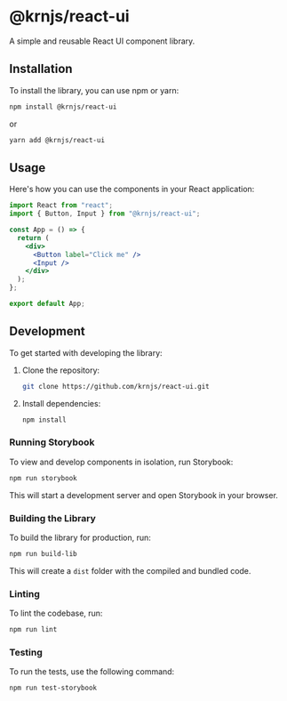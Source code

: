 # @krnjs/react-ui

A simple and reusable React UI component library.

## Installation

To install the library, you can use npm or yarn:

```bash
npm install @krnjs/react-ui
```

or

```bash
yarn add @krnjs/react-ui
```

## Usage

Here's how you can use the components in your React application:

```jsx
import React from "react";
import { Button, Input } from "@krnjs/react-ui";

const App = () => {
  return (
    <div>
      <Button label="Click me" />
      <Input />
    </div>
  );
};

export default App;
```

## Development

To get started with developing the library:

1.  Clone the repository:
    ```bash
    git clone https://github.com/krnjs/react-ui.git
    ```
2.  Install dependencies:
    ```bash
    npm install
    ```

### Running Storybook

To view and develop components in isolation, run Storybook:

```bash
npm run storybook
```

This will start a development server and open Storybook in your browser.

### Building the Library

To build the library for production, run:

```bash
npm run build-lib
```

This will create a `dist` folder with the compiled and bundled code.

### Linting

To lint the codebase, run:

```bash
npm run lint
```

### Testing

To run the tests, use the following command:

```bash
npm run test-storybook
```
